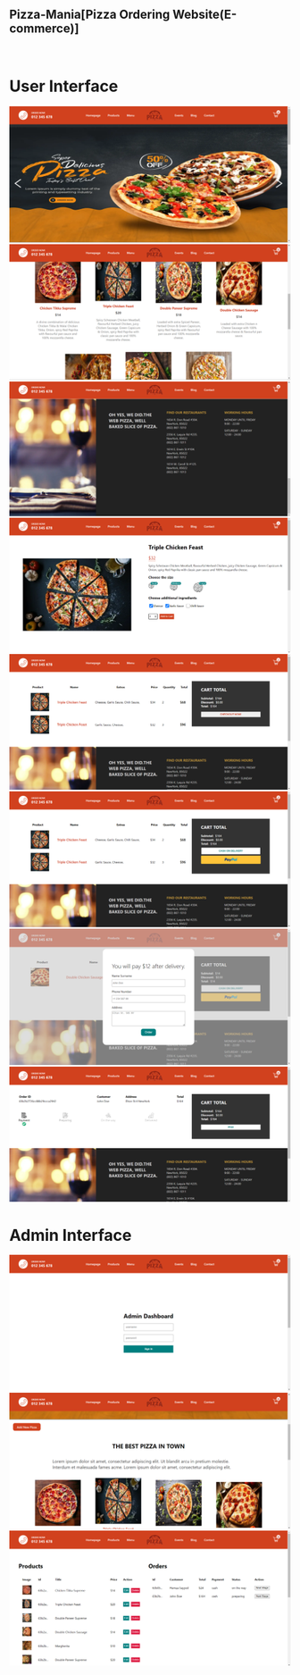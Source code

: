 ## Pizza-Mania[Pizza Ordering Website(E-commerce)]
<br>
<h1>User Interface</h1>
<img src="https://github.com/Hamzawp/Pizza-Mania/blob/main/public/Readmeimages/1.png" />
<img src="https://github.com/Hamzawp/Pizza-Mania/blob/main/public/Readmeimages/3.png" />
<img src="https://github.com/Hamzawp/Pizza-Mania/blob/main/public/Readmeimages/4.png" />
<img src="https://github.com/Hamzawp/Pizza-Mania/blob/main/public/Readmeimages/6.png" />
<img src="https://github.com/Hamzawp/Pizza-Mania/blob/main/public/Readmeimages/7.png" />
<img src="https://github.com/Hamzawp/Pizza-Mania/blob/main/public/Readmeimages/8.png" />
<img src="https://github.com/Hamzawp/Pizza-Mania/blob/main/public/Readmeimages/12.png" />
<img src="https://github.com/Hamzawp/Pizza-Mania/blob/main/public/Readmeimages/9.png" />
<br>
<h1>Admin Interface</h1>
<img src="https://github.com/Hamzawp/Pizza-Mania/blob/main/public/Readmeimages/5.png" />
<img src="https://github.com/Hamzawp/Pizza-Mania/blob/main/public/Readmeimages/2.png" />
<img src="https://github.com/Hamzawp/Pizza-Mania/blob/main/public/Readmeimages/10.png" />
